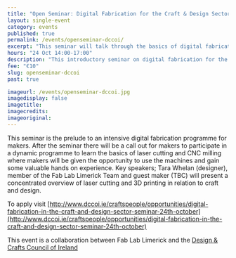 ```yaml
---
title: "Open Seminar: Digital Fabrication for the Craft & Design Sector"
layout: single-event
category: events
published: true
permalink: /events/openseminar-dccoi/
excerpt: "This seminar will talk through the basics of digital fabrication, and how it can be utilised within the craft and design sectors. In collaboration with the Design & Crafts Council of Ireland"
hours: "24 Oct 14:00-17:00"
description: "This introductory seminar on digital fabrication for the craft and design sectors. 24 Oct 14:00-17:00"
fee: "€10"
slug: openseminar-dccoi
past: true

imageurl: /events/openseminar-dccoi.jpg
imagedisplay: false
imagetitle: 
imagecredits:
imageoriginal: 
---
```


This seminar is the prelude to an intensive digital fabrication programme for makers. After the seminar there will be a call out for makers to participate in a dynamic programme to learn the basics of laser cutting and CNC milling where makers will be given the opportunity to use the machines and gain some valuable hands on experience. Key speakers; Tara Whelan (designer), member of the Fab Lab Limerick Team and guest maker (TBC) will present a concentrated overview of laser cutting and 3D printing in relation to craft and design.

To apply visit [http://www.dccoi.ie/craftspeople/opportunities/digital-fabrication-in-the-craft-and-design-sector-seminar-24th-october](http://www.dccoi.ie/craftspeople/opportunities/digital-fabrication-in-the-craft-and-design-sector-seminar-24th-october)

This event is a collaboration between Fab Lab Limerick and the [Design & Crafts Council of Ireland](http://www.dccoi.ie/)